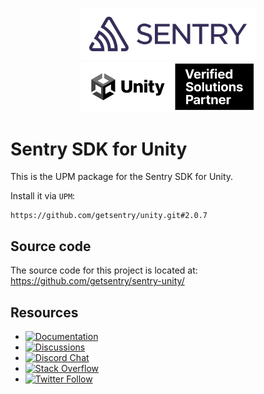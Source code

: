 <p align="center">
  <a href="https://sentry.io" target="_blank" align="left">
    <img src="https://raw.githubusercontent.com/getsentry/sentry-unity/main/.github/sentry-wordmark-dark-400x119.svg" width="280">
  </a>
  <a href="https://docs.sentry.io/platforms/unity/" target="_blank" align="right">
    <img src="https://raw.githubusercontent.com/getsentry/sentry-unity/main/.github/unity-verified-logo.svg" width="280">
  </a>
  <br />
</p>

Sentry SDK for Unity
===========

This is the UPM package for the Sentry SDK for Unity.

Install it via `UPM`:
```
https://github.com/getsentry/unity.git#2.0.7
```

## Source code

The source code for this project is located at: https://github.com/getsentry/sentry-unity/

## Resources

* [![Documentation](https://img.shields.io/badge/documentation-sentry.io-green.svg)](https://docs.sentry.io/platforms/unity/)
* [![Discussions](https://img.shields.io/github/discussions/getsentry/sentry-unity.svg)](https://github.com/getsentry/sentry-unity/discussions)
* [![Discord Chat](https://img.shields.io/discord/621778831602221064?logo=discord&logoColor=ffffff&color=7389D8)](https://discord.gg/PXa5Apfe7K)
* [![Stack Overflow](https://img.shields.io/badge/stack%20overflow-sentry-green.svg)](http://stackoverflow.com/questions/tagged/sentry)
* [![Twitter Follow](https://img.shields.io/twitter/follow/getsentry?label=getsentry&style=social)](https://twitter.com/intent/follow?screen_name=getsentry)
